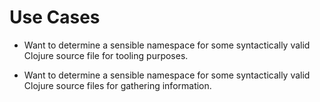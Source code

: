 # Use Cases

* Want to determine a sensible namespace for some syntactically valid
  Clojure source file for tooling purposes.

* Want to determine a sensible namespace for some syntactically valid
  Clojure source files for gathering information.
